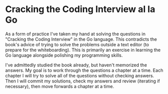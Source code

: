 Cracking the Coding Interview al la Go
====

As a form of practice I've taken my hand at solving the questions in "Cracking the Coding Interview" in the Go language.  This contradicts the book's advice of trying to solve the problems outside a text editor (to prepare for the whiteboarding).  This is primarily an exercise in learning the Go language alongside polishing my programming skills.

I've admittedly studied the book already, but haven't memorized the answers.  My goal is to work through the questions a chapter at a time.  Each chapter I will try to solve all of the questions without checking answers.  Then I will commit my solutions, check my answers and review (iterating if necessary), then move forwards a chapter at a time.
